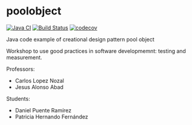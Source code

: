 poolobject
==========

[![Java CI](https://github.com/dpr1005/poolobject/actions/workflows/ci.yml/badge.svg)](https://github.com/dpr1005/poolobject/actions/workflows/ci.yml) 
[![Build Status](https://app.travis-ci.com/dpr1005/poolobject.svg?branch=master)](https://app.travis-ci.com/dpr1005/poolobject)
[![codecov](https://codecov.io/gh/dpr1005/poolobject/branch/master/graph/badge.svg?token=UFOOYQBYPK)](https://codecov.io/gh/dpr1005/poolobject)

Java code example of creational design pattern pool object

Workshop to use good practices in software developmemnt: testing and measurement.

Professors:

- Carlos Lopez Nozal
- Jesus Alonso Abad

Students:

- Daniel Puente Ramírez
- Patricia Hernando Fernández
